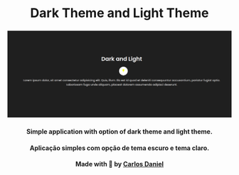 <h1 align="center">
  Dark Theme and Light Theme
</h1>

<h3 align="center">
    <img alt="Main" width="560" title="#logo" src="./img/print.png">
    <br>
</h3>

<h4 align="center">
  Simple application with option of dark theme and light theme.
</h4>

<h4 align="center">
  Aplicação simples com opção de tema escuro e tema claro.
</h4>

<h4 align="center">
    Made with 💜 by <a href="https://www.linkedin.com/in/carlos-daniel-17a320196/" target="_blank">Carlos Daniel</a>
</h4>
